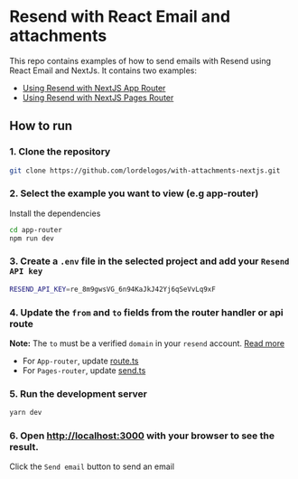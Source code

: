 # Resend with React Email and attachments

This repo contains examples of how to send emails with Resend using React Email and NextJs.
It contains two examples:

- [Using Resend with NextJS App Router](/app-router/)
- [Using Resend with NextJS Pages Router](/pages-router/)

## How to run

### 1. Clone the repository

```bash
git clone https://github.com/lordelogos/with-attachments-nextjs.git
```

### 2. Select the example you want to view (e.g app-router)

Install the dependencies

```bash
cd app-router
npm run dev
```

### 3. Create a `.env` file in the selected project and add your `Resend API key`

```bash
RESEND_API_KEY=re_8m9gwsVG_6n94KaJkJ42Yj6qSeVvLq9xF
```

### 4. Update the `from` and `to` fields from the router handler or api route

**Note:** The `to` must be a verified `domain` in your `resend` account. [Read more](https://resend.com/docs/dashboard/domains/introduction)

- For `App-router`, update [route.ts](/app-router/src/app/api/route.ts)
- For `Pages-router`, update [send.ts](/pages-router/src/pages/api/send.ts)

### 5. Run the development server

```bash
yarn dev
```

### 6. Open [http://localhost:3000](http://localhost:3000) with your browser to see the result.

Click the `Send email` button to send an email
